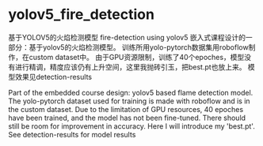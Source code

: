 # yolov5_fire_detection
基于YOLOV5的火焰检测模型
fire-detection using yolov5
嵌入式课程设计的一部分：基于yolov5的火焰检测模型。
训练所用yolo-pytorch数据集用roboflow制作，在custom dataset中。
由于GPU资源限制，训练了40个epoches，模型没有进行精调，精度应该仍有上升空间，这里我抛砖引玉，把best.pt也放上来。
模型效果见detection-results

Part of the embedded course design: yolov5 based flame detection model. 
The yolo-pytorch dataset used for training is made with roboflow and is in the custom dataset.
Due to the limitation of GPU resources, 40 epoches have been trained, and the model has not been fine-tuned. There should still be room for improvement in accuracy. Here I will introduce my 'best.pt'. 
See detection-results for model results
